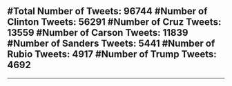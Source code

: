 #Total Number of Tweets: 96744 
#Number of Clinton Tweets: 56291
#Number of Cruz Tweets: 13559
#Number of Carson Tweets: 11839
#Number of Sanders Tweets: 5441
#Number of Rubio Tweets: 4917
#Number of Trump Tweets: 4692
---
---
